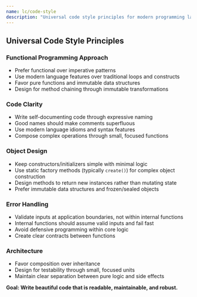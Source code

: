 ```yaml
---
name: lc/code-style
description: "Universal code style principles for modern programming languages"
---
```


## Universal Code Style Principles

### Functional Programming Approach

- Prefer functional over imperative patterns
- Use modern language features over traditional loops and constructs
- Favor pure functions and immutable data structures
- Design for method chaining through immutable transformations

### Code Clarity

- Write self-documenting code through expressive naming
- Good names should make comments superfluous
- Use modern language idioms and syntax features
- Compose complex operations through small, focused functions

### Object Design

- Keep constructors/initializers simple with minimal logic
- Use static factory methods (typically `create()`) for complex object construction
- Design methods to return new instances rather than mutating state
- Prefer immutable data structures and frozen/sealed objects

### Error Handling

- Validate inputs at application boundaries, not within internal functions
- Internal functions should assume valid inputs and fail fast
- Avoid defensive programming within core logic
- Create clear contracts between functions

### Architecture

- Favor composition over inheritance
- Design for testability through small, focused units
- Maintain clear separation between pure logic and side effects

**Goal: Write beautiful code that is readable, maintainable, and robust.**

